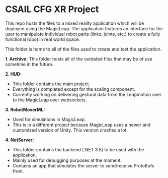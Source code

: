 # CSAIL CFG XR Project

This repo hosts the files to a mixed reality application which will be deployed using the MagicLeap. The application features an interface for the user to manipulate individual robot parts (links, joints, etc.) to create a fully functional robot in real world space. 

This folder is home to all of the files used to create and test the application.

**1. Archive:** This folder hosts all of the outdated files that may be of use sometime in the future.

**2. HUD:** 
  - This folder contains the main project.
  - Everything is completed except for the scaling component.
  - Currently working on delivering gestural data from the Leapmotion over to the MagicLeap over websockets.
  
**3. RobotMoverML:** 

  - Used for simulations in MagicLeap.
  - This is in a different project because MagicLeap uses a newer and customized version of Unity. This version crashes a lot.
  
**4. NetServer:**

  - This folder contains the backend (.NET 3.5) to be used with the application.
  - Mainly used for debugging purposes at the moment.
  - Contains an app that simulates the server to send/receive ProtoBufs from.
